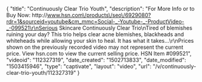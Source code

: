 {
    "title": "Continuously Clear Trio  Youth",
    "description": "For More Info or to Buy Now: http:\/\/www.hsn.com\/products\/seo\/6929080?rdr=1&sourceid=youtube&cm_mmc=Social-_-Youtube-_-ProductVideo-_-099521\r\nSerious Skincare Continuously Clear Trio\nTired of blemishes ruining your day? This trio helps clear acne blemishes, blackheads and whiteheads while allowing your skin to heal. It has what it takes...\r\nPrices shown on the previously recorded video may not represent the current price.  View hsn.com to view the current selling price. HSN Item #099521",
    "videoid": "112327319",
    "date_created": "1502713833",
    "date_modified": "1503415946",
    "type": "captivate",
    "layout": "video",
    "url": "\/v\/continuously-clear-trio-youth\/112327319"
}